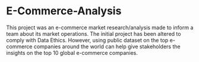 # E-Commerce-Analysis
This project was an e-commerce market research/analysis made to inform a team about its market operations. The initial project has been altered to comply with Data Ethics. However, using public dataset on the top e-commerce companies around the world can help give stakeholders the insights on the top 10 global e-commerce companies.
